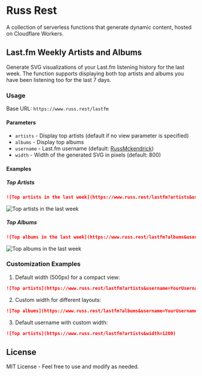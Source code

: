# Russ Rest

A collection of serverless functions that generate dynamic content, hosted on Cloudflare Workers.

## Last.fm Weekly Artists and Albums

Generate SVG visualizations of your Last.fm listening history for the last week. The function supports displaying both top artists and albums you have been listening too for the last 7 days.

### Usage

Base URL: `https://www.russ.rest/lastfm`

#### Parameters

- `artists` - Display top artists (default if no view parameter is specified)
- `albums` - Display top albums
- `username` - Last.fm username (default: [RussMckendrick](http://last.fm/user/RussMckendrick))
- `width` - Width of the generated SVG in pixels (default: 800)

#### Examples

##### Top Artists

```markdown
![Top artists in the last week](https://www.russ.rest/lastfm?artists&username=RussMckendrick&width=1000)
```

![Top artists in the last week](https://www.russ.rest/lastfm?artists&username=RussMckendrick&width=1000)

##### Top Albums

```markdown
![Top albums in the last week](https://www.russ.rest/lastfm?albums&username=RussMckendrick&width=1000)
```

![Top albums in the last week](https://www.russ.rest/lastfm?albums&username=RussMckendrick&width=1000)

### Customization Examples

1. Default width (500px) for a compact view:
```markdown
![Top artists](https://www.russ.rest/lastfm?artists&username=YourUsername)
```

2. Custom width for different layouts:
```markdown
![Top albums](https://www.russ.rest/lastfm?albums&username=YourUsername&width=800)
```

3. Default username with custom width:
```markdown
![Top artists](https://www.russ.rest/lastfm?artists&width=1200)
```

## License

MIT License - Feel free to use and modify as needed.
